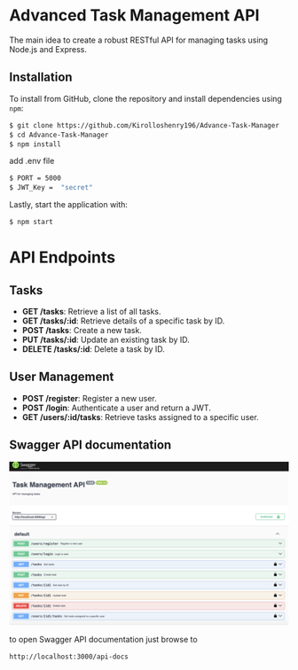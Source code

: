 # Advanced Task Management API

The main idea to create a robust RESTful API for managing tasks using Node.js and Express.

Installation
-----------------

To install from GitHub, clone the repository and install dependencies using `npm`:

```sh
$ git clone https://github.com/Kirolloshenry196/Advance-Task-Manager
$ cd Advance-Task-Manager
$ npm install
```
add .env file
```sh
$ PORT = 5000
$ JWT_Key =  "secret"
```
Lastly, start the application with:

```sh
$ npm start
```

# API Endpoints

## Tasks
- **GET /tasks**: Retrieve a list of all tasks.
- **GET /tasks/:id**: Retrieve details of a specific task by ID.
- **POST /tasks**: Create a new task.
- **PUT /tasks/:id**: Update an existing task by ID.
- **DELETE /tasks/:id**: Delete a task by ID.

## User Management
- **POST /register**: Register a new user.
- **POST /login**: Authenticate a user and return a JWT.
- **GET /users/:id/tasks**: Retrieve tasks assigned to a specific user.


Swagger API documentation
-----------------
![](swagger.png)

to open Swagger API documentation just browse to 

    http://localhost:3000/api-docs
